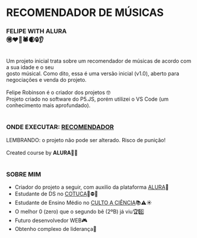 # RECOMENDADOR DE MÚSICAS
### FELIPE WITH ALURA<br>🉐❤️🍁🕷️🌒🔒👂
<br>
Um projeto inicial trata sobre um recomendador de músicas de acordo com a sua idade
e o seu<br> gosto músical. Como dito, essa é uma versão inicial (v1.0), aberto para
negociações e venda do projeto.
<br><br>
Felipe Robinson é o criador dos projetos 🤓 <br>
Projeto criado no software do P5.JS, porém utilizei o VS Code (um conhecimento mais aprofundado).
<br><br>

### ONDE EXECUTAR: [RECOMENDADOR](https://https://editor.p5js.org/FelipeSpider/sketches/bqCadVZLm)<br>
LEMBRANDO: o projeto não pode ser alterado. Risco de punição!
<br><br>
Created course by **ALURA**👾💜
<br><br>

### SOBRE MIM
- Criador do projeto a seguir, com auxilio da plataforma [ALURA](https://alura.com.br)🌈
- Estudante de DS no [COTUCA](https://cotuca.unicamp.br)📕⛔🌑
- Estudante de Ensino Médio no  [CULTO A CIÊNCIA]([https://cultoaciencia.net](http://www.cultoaciencia.net/pag_apresentacao.htm))📚⚠️☀️
- O melhor 0 (zero) que o segundo bê (2ºB) já viu🏆0️⃣
- Futuro desenvolvedor WEB🎮
- Obtenho complexo de liderança🌟

